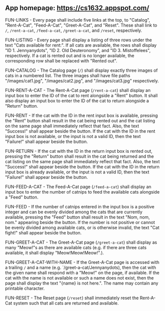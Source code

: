 ## App homepage: https://cs1632.appspot.com/

FUN-LINKS - Every page shall include five links at the top, to "Catalog", "Rent-A-Cat", "Feed-A-Cat", "Greet-A-Cat", and "Reset".  These shall link to `/`, `/rent-a-cat`, `/feed-a-cat`, `/greet-a-cat`, and `/reset`, respectively.

FUN-LISTING - Every page shall display a listing of three rows under the text "Cats available for rent:".  If all cats are available, the rows shall display "ID 1. Jennyanydots", "ID 2. Old Deuteronomy", and "ID 3. Mistoffelees", respectively.  If a cat is rented out and is no longer available, the corresponding row shall be replaced with "Rented out".

FUN-CATALOG - The Catalog page (`/`) shall display exactly three images of cats in a numbered list.  The three images shall have file paths "/images/cat1.jpg", "/images/cat2.jpg", and "/images/cat3.jpg" respectively.

FUN-RENT-A-CAT - The Rent-A-Cat page (`/rent-a-cat`) shall display an input box to enter the ID of the cat to rent alongside a "Rent" button.  It shall also display an input box to enter the ID of the cat to return alongside a "Return" button.

FUN-RENT - If the cat with the ID in the rent input box is available, pressing the "Rent" button shall result in the cat being rented out and the cat listing on the same page shall immediately reflect that fact.  Also, the text "Success!" shall appear beside the button.  If the cat with the ID in the rent input box is not available, or the input is not a valid ID, then the text "Failure!" shall appear beside the button.
 
FUN-RETURN - If the cat with the ID in the return input box is rented out, pressing the "Return" button shall result in the cat being returned and the cat listing on the same page shall immediately reflect that fact.  Also, the text "Success!" shall appear beside the button.  If the cat with the ID in the return input box is already available, or the input is not a valid ID, then the text "Failure!" shall appear beside the button.

FUN-FEED-A-CAT - The Feed-A-Cat page (`/feed-a-cat`) shall display an input box to enter the number of catnips to feed the available cats alongside a "Feed" button.

FUN-FEED - If the number of catnips entered in the input box is a positive integer and can be evenly divided among the cats that are currently available, pressing the "Feed" button shall result in the text "Nom, nom, nom." appearing beside the button.  If the number is not positive or cannot be evenly divided among available cats, or is otherwise invalid, the text "Cat fight!" shall appear beside the button.

FUN-GREET-A-CAT - The Greet-A-Cat page (`/greet-a-cat`) shall display as many "Meow!"s as there are available cats (e.g. if there are three cats available, it shall display "Meow!Meow!Meow!".).

FUN-GREET-A-CAT-WITH-NAME - If the Greet-A-Cat page is accessed with a trailing `/` and a name (e.g. `/greet-a-cat/Jennyanydots), then the cat with the given name shall respond with a "Meow!" on the page, if available.  If the cat with the name is not available or such a name does not exist, then the page shall display the text "{name} is not here.".  The name may contain any printable character.

FUN-RESET - The Reset page (`/reset`) shall immediately reset the Rent-A-Cat system such that all cats are returned and available.
